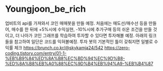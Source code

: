# Youngjoon_be_rich
업비트의 api를 가져와서 코인 매매봇을 만들 예정. 
처음에는 매도선/매수선 등을 만들어, 매수를 한 뒤에 +5%시에 수익실현, -10%시에 추가구매 등의 쉬운 조건을 만들 것이고, 더 나아가 코인 그래프를 학습하여 투자할 수 있다면 투자해볼 예정.
아래의 링크들을 참고하여 일단은 코드를 익혀볼예정. 투자 봇의 기본적인 틀이 갖춰지면 일별로 수익률 체크
https://brunch.co.kr/@skykamja24/542
https://zero-coding.tistory.com/entry/01-1-%EB%B9%84%ED%8A%B8%EC%BD%94%EC%9D%B8-%ED%8A%B8%EB%A0%88%EC%9D%B4%EB%94%A9-%EB%B4%87
